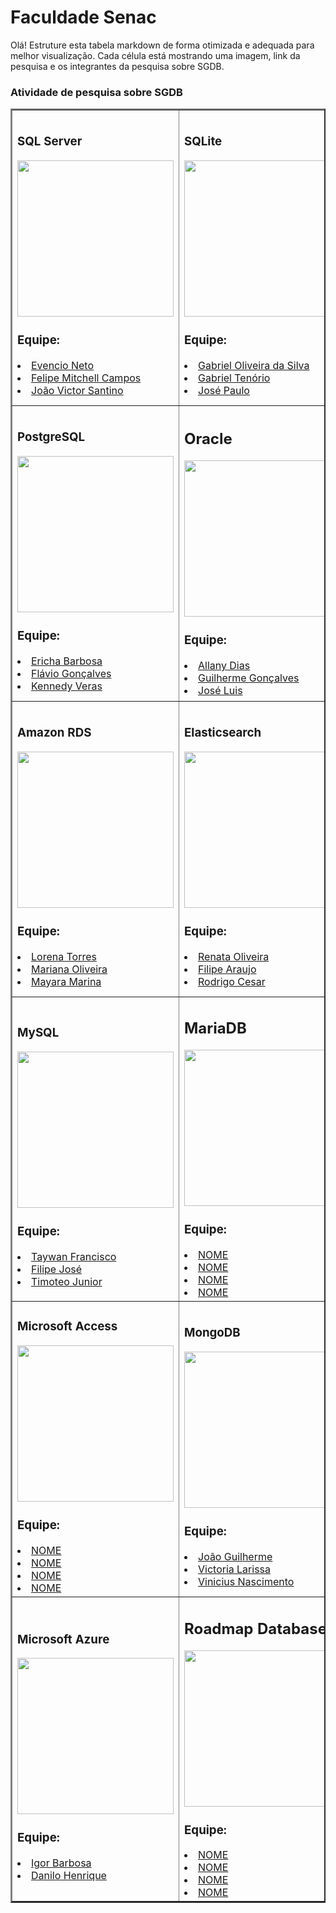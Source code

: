 # Faculdade Senac

Olá! Estruture esta tabela markdown de forma otimizada e adequada para melhor visualização. Cada célula está mostrando uma imagem, link da pesquisa e os integrantes da pesquisa sobre SGDB.   

### Atividade de pesquisa sobre SGDB 

<table border="2">
  <tr>
    <td>
      <h3>SQL Server</h3>
      <a href="https://www.canva.com/design/DAGxp5HjbsY/9wwEG0Ae6tli6wbu4AMhSg/view?utm_content=DAGxp5HjbsY&utm_campaign=designshare&utm_medium=link2&utm_source=uniquelinks&utlId=hecfd73f93e"><img src="https://www.techasoft.com/debug/img/sqlserver.png" width="250px"></a>
      <h3>Equipe:</h3>
      <li><a href="LINKEDIN">Evencio Neto</a></li>
      <li><a href="https://www.linkedin.com/in/felipe-mitchell-campos-ramos-164324184/">Felipe Mitchell Campos</a></li>
      <li><a href="https://www.linkedin.com/in/jo%C3%A3o-santino-0123a1382">João Victor Santino</a></li>
    </td>
    <td>
      <h3>SQLite</h3>
      <a href="https://miro.com/welcomeonboard/UndEa2pJbnFzdWF0OUNsTlhjUnV0bFRqNWZuQW96QktoVEpjTDRTd2xyRDVob0ZERjRUQ1FpcjQvajRZNXRyZ29KRm9haEl5RFlxSVdZdW01c2JTZkcrNnowQldLTE1FZlJ6ZTkweHpKcm51MFZTcDFxVE1oaUFEc1haNnF0T3VzVXVvMm53MW9OWFg5bkJoVXZxdFhRPT0hdjE=?share_link_id=216509541147"><img src="https://tse3.mm.bing.net/th/id/OIP.d7eqLH2iBisS61wA_1i2WQHaE5" width="250px"></a>
      <h3>Equipe:</h3>
      <li><a href="LINKEDIN">Gabriel Oliveira da Silva</a></li>
      <li><a href="https://www.linkedin.com/in/gabriel-ten%C3%B3rio-do-santos-35b2a214a">Gabriel Tenório</a></li>
      <li><a href="https://www.linkedin.com/in/jose-paulo-dc-coutinho">José Paulo</a></li>
    </td>
    <td>
      <h3>IBM DB2</h3>
      <a href="LINK DA ATIVIDADE"><img src="ENDERECO DA IMAGEM" width="250px"></a>
      <h3>Equipe:</h3>
      <li><a href="LINKEDIN">NOME</a></li>
      <li><a href="LINKEDIN">NOME</a></li>
      <li><a href="LINKEDIN">NOME</a></li>
      <li><a href="LINKEDIN">NOME</a></li>
    </td>
  </tr>
  <tr>
    <td>
      <h3>PostgreSQL</h3>
      <a href="https://github.com/etsvb/Trabalho-de-Banco-de-dados-PostgreSQL"><img src="https://www.postgresql.org/media/img/about/press/elephant.png" width="250px"></a>
      <h3>Equipe:</h3>
      <li><a href="https://www.linkedin.com/in/ericha-barbosa-092473292/">Ericha Barbosa</a></li>
      <li><a href="https://www.linkedin.com/in/fl%C3%A1vio-gon%C3%A7alves-961892208">Flávio Gonçalves</a></li>
      <li><a href="https://www.linkedin.com/in/kennedy-de-lima-veras-48366b2b4/">Kennedy Veras</a></li>
    </td>
    <td>
      <h2>Oracle</h2>
      <a href="LINK DA ATIVIDADE"><img src="https://m.media-amazon.com/images/I/41QodfboFdL.png" width="250px"></a>
      <h3>Equipe:</h3>
      <li><a href="https://www.linkedin.com/in/allany-dias-124377292/">Allany Dias</a></li>
      <li><a href="https://www.linkedin.com/in/guilherme-gon%C3%A7alves-4a6873365/">Guilherme Gonçalves</a></li>
      <li><a href="https://www.linkedin.com/in/felipe-bento-50552a273/">José Luis</a></li>
    </td>
    <td>
      <h3>SGDB</h3>
      <a href="LINK DA ATIVIDADE"><img src="ENDERECO DA IMAGEM" width="250px"></a>
      <h3>Equipe:</h3>
      <li><a href="LINKEDIN">NOME</a></li>
      <li><a href="LINKEDIN">NOME</a></li>
      <li><a href="LINKEDIN">NOME</a></li>
      <li><a href="LINKEDIN">NOME</a></li>
    </td>
  </tr>
  <tr>
    <td>
      <h3>Amazon RDS</h3>
      <a href="https://www.canva.com/design/DAGxmVaBCXU/v2I2pJRdcS3Ubf5P7tDXlg/edit?utm_content=DAGxmVaBCXU&utm_campaign=designshare&utm_medium=link2&utm_source=sharebutton"><img src="https://i.ytimg.com/vi/jW84JhqNWUY/maxresdefault.jpg" width="250px"></a>
      <h3>Equipe:</h3>
      <li><a href="https://www.linkedin.com/in/lorena-torres-720482239?utm_source=share&utm_campaign=share_via&utm_content=profile&utm_medium=ios_app">Lorena Torres</a></li>
      <li><a href="https://www.linkedin.com/in/mariana-oliveira-da-silva-576928328/">Mariana Oliveira</a></li>
      <li><a href="https://www.linkedin.com/in/mayara-marina-820449382?utm_source=share&utm_campaign=share_via&utm_content=profile&utm_medium=ios_app">Mayara Marina</a></li>
    </td>
    <td>
      <h3>Elasticsearch</h3>
      <a href="https://miro.com/welcomeonboard/d0MzcWFmSzFjQUZCV3VXT252RnRBaGVNN0dGNDJhdmNucUVnUUVPRGI0NDVrRk9sQllnaVJXQUt5UlYzNHJhMnV2b2pmc21TQlkvOU1Nd1pDUmE1MHBuQ3NnNTliSDFLTXB4K1dLb3JtbHN0VjFOQXdramxnZGVsUkRZRDk3YXZzVXVvMm53MW9OWFg5bkJoVXZxdFhRPT0hdjE=?share_link_id=875022100748"><img src="https://miro.medium.com/0*tCuiG0bJQm-yOBKq.png" width="250px"></a>
      <h3>Equipe:</h3>
      <li><a href="https://www.linkedin.com/in/renata-oliveira-545081195">Renata Oliveira</a></li>
      <li><a href="https://www.linkedin.com/in/filipeara%C3%BAjo">Filipe Araujo</a></li>
      <li><a href="https://www.linkedin.com/in/rodrigo-cesar-41a69817a">Rodrigo Cesar</a></li>
    </td>
    <td>
      <h3>Firebase</h3>
      <a href="https://prezi.com/view/jOzgKPMnLG6Udfp6XDVy/?referral_token=cm7FMblnB3FN"><img src="https://encrypted-tbn0.gstatic.com/images?q=tbn:ANd9GcSzXyrUl3yj5mCYEoRakcuV8FHAt4YxECV-Pw&s" width="250px"></a>
      <h3>Equipe:</h3>
      <li><a href="LINKEDIN">Gabriel Roberto</a></li>
      <li><a href="LINKEDIN">Ibson Gomes</a></li>
      <li><a href="www.linkedin.com/in/jpss">Jean Phillip</a></li>
      <li><a href="LINKEDIN">Wictor Eduardo</a></li>
    </td>
  </tr>
  <tr>
    <td>
      <h3>MySQL</h3>
      <a href="https://www.canva.com/design/DAGxyk3QrwQ/8EUmmMMBIVsgjKPi913V6A/edit?utm_content=DAGxyk3QrwQ&utm_campaign=designshare&utm_medium=link2&utm_source=sharebutton"><img src="https://d1.awsstatic.com/asset-repository/products/amazon-rds/1024px-MySQL.ff87215b43fd7292af172e2a5d9b844217262571.png" width="250px"></a>
      <h3>Equipe:</h3>
      <li><a href="https://www.linkedin.com/in/taywan-francisco-084b7727b/">Taywan Francisco</a></li>
      <li><a href="https://www.linkedin.com/in/filipe-jos%C3%A9-909a2a240">Filipe José</a></li>
      <li><a href="https://www.linkedin.com/in/timoteo-junior">Timoteo Junior</a></li>
    </td>
    <td>
      <h2>MariaDB</h2>
      <a href="LINK DA ATIVIDADE"><img src="ENDERECO DA IMAGEM" width="250px"></a>
      <h3>Equipe:</h3>
      <li><a href="LINKEDIN">NOME</a></li>
      <li><a href="LINKEDIN">NOME</a></li>
      <li><a href="LINKEDIN">NOME</a></li>
      <li><a href="LINKEDIN">NOME</a></li>
    </td>
    <td>
      <h3>Redis</h3>
      <a href="LINK DA ATIVIDADE"><img src="ENDERECO DA IMAGEM" width="250px"></a>
      <h3>Equipe:</h3>
      <li><a href="LINKEDIN">NOME</a></li>
      <li><a href="LINKEDIN">NOME</a></li>
      <li><a href="LINKEDIN">NOME</a></li>
      <li><a href="LINKEDIN">NOME</a></li>
    </td>
  </tr>
  <tr>
    <td>
      <h3>Microsoft Access</h3>
      <a href="LINK DA ATIVIDADE"><img src="ENDERECO DA IMAGEM" width="250px"></a>
      <h3>Equipe:</h3>
      <li><a href="LINKEDIN">NOME</a></li>
      <li><a href="LINKEDIN">NOME</a></li>
      <li><a href="LINKEDIN">NOME</a></li>
      <li><a href="LINKEDIN">NOME</a></li>
    </td>
    <td>
      <h3>MongoDB</h3>
      <a href="https://miro.com/welcomeonboard/M0xmUmp2VE5rcGZneEw1aEFacnVnR0RYRDgzczdLQmxRcU8wZzd1WGdTOGR2SXZCMGVXQUo0ME10YUU3N0VFdElPUEhXRlV0QWh5ZUhlTEhrazlPRGcrWm5Cd0tLalVqU1FRaFkzSmhobGd5WEdreXNoWEo0YktRQjFYQ1MrRkFzVXVvMm53MW9OWFg5bkJoVXZxdFhRPT0hdjE=?share_link_id=507643157782"><img src="https://encrypted-tbn0.gstatic.com/images?q=tbn:ANd9GcT2ZYtHv2OLXmthRPbkmENZRXuqBVDwlsrZ1A&s" width="250px"></a>
      <h3>Equipe:</h3>
      <li><a href="https://www.linkedin.com/in/joaoguilhermeo/">João Guilherme</a></li>
      <li><a href="www.linkedin.com/in/victoria-souza-901220242">Victoria Larissa</a></li>
      <li><a href="https://www.linkedin.com/in/vinicius-nascimento-761b73311">Vinicius Nascimento</a></li>
    </td>
    <td>
      <h3>Cassandra</h3>
      <a href="https://miro.com/app/board/uXjVJOZVnw8=/"><img src="https://tse2.mm.bing.net/th/id/OIP.mhPclQfU64GpU6wOsql98AHaE9" width="250px"></a>
      <h3>Equipe:</h3>
      <li><a href="https://www.linkedin.com/in/luiz-gabriel-5a5b46277">Luiz Gabriel</a></li>
      <li><a href="https://www.linkedin.com/in/edson-aguiar888/">Edson Aguiar</a></li>
      <li><a href="https://www.linkedin.com/in/mariah-navarro-a95510275">Mariah Aparecida</a></li>
    </td>
  </tr>
  <tr>
    <td>
      <h3>Microsoft Azure</h3>
      <a href="https://prezi.com/view/hbpytLM3k4si3hWxWPgR/?referral_token=Pz5zXPlnB3FN"><img src="https://www.devopsschool.com/blog/wp-content/uploads/2023/12/image-182-1024x577.png" width="250px"></a>
      <h3>Equipe:</h3>
      <li><a href="https://www.linkedin.com/in/igorbarbosaws/">Igor Barbosa</a></li>
      <li><a href="https://www.linkedin.com/in/danilo-henrique-7a4449382/">Danilo Henrique</a></li>
    </td>
    <td>
      <h2>Roadmap Database</h2>
      <a href="LINK DA ATIVIDADE"><img src="ENDERECO DA IMAGEM" width="250px"></a>
      <h3>Equipe:</h3>
      <li><a href="LINKEDIN">NOME</a></li>
      <li><a href="LINKEDIN">NOME</a></li>
      <li><a href="LINKEDIN">NOME</a></li>
      <li><a href="LINKEDIN">NOME</a></li>
    </td>
  </tr>
</table>
